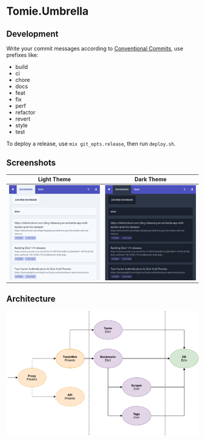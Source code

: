 # Tomie.Umbrella

## Development

Write your commit messages according to [Conventional Commits](https://www.conventionalcommits.org), use prefixes like:

* build
* ci
* chore
* docs
* feat
* fix
* perf
* refactor
* revert
* style
* test


To deploy a release, use `mix git_opts.release`, then run `deploy.sh`.

## Screenshots

| Light Theme                         | Dark Theme                        |
| ----------------------------------- | --------------------------------- |
| ![Light Theme](media/light.png)     | ![Dark Theme](media/dark.png)     |

## Architecture

![Tomie's Architecture](media/arch.png)
